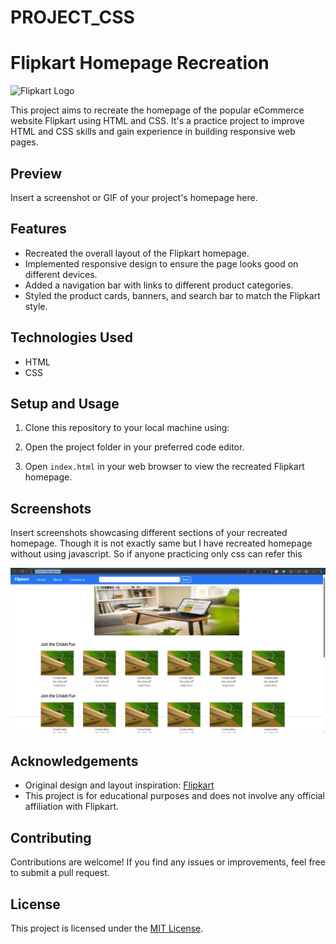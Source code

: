# PROJECT_CSS
# Flipkart Homepage Recreation

![Flipkart Logo](flipkart-logo.png)

This project aims to recreate the homepage of the popular eCommerce website Flipkart using HTML and CSS. It's a practice project to improve HTML and CSS skills and gain experience in building responsive web pages.

## Preview

Insert a screenshot or GIF of your project's homepage here.

## Features

- Recreated the overall layout of the Flipkart homepage.
- Implemented responsive design to ensure the page looks good on different devices.
- Added a navigation bar with links to different product categories.
- Styled the product cards, banners, and search bar to match the Flipkart style.

## Technologies Used

- HTML
- CSS

## Setup and Usage

1. Clone this repository to your local machine using:

2. Open the project folder in your preferred code editor.

3. Open `index.html` in your web browser to view the recreated Flipkart homepage.

## Screenshots

Insert screenshots showcasing different sections of your recreated homepage.
Though it is not exactly same but I have recreated homepage without using javascript. So if anyone practicing only css can refer this

![Screenshot (62)](https://github.com/AAYUSHI1507/PROJECT_CSS/blob/3b65ec7a4e1cfcf3e5f103bf1c21ff668bcbd535/img/Screenshot%20(62).png)




## Acknowledgements

- Original design and layout inspiration: [Flipkart](https://www.flipkart.com)
- This project is for educational purposes and does not involve any official affiliation with Flipkart.

## Contributing

Contributions are welcome! If you find any issues or improvements, feel free to submit a pull request.

## License

This project is licensed under the [MIT License](LICENSE).

